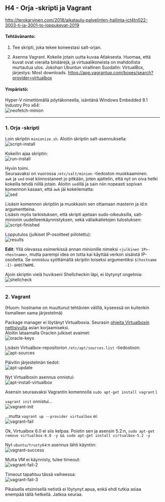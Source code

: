 ## H4 - Orja -skripti ja Vagrant

http://terokarvinen.com/2018/aikataulu-palvelinten-hallinta-ict4tn022-3003-ti-ja-3001-to-loppukevat-2019

#### Tehtävänanto:

1. Tee skripti, joka tekee koneestasi salt-orjan.

2. Asenna Vagrant. Kokeile jotain uutta kuvaa Atlaksesta. Huomaa, että kuvat ovat vieraita binäärejä, ja virtuaalikoneista on mahdollista murtautua ulos. Jokohan Ubuntun virallinen  Suodatin: VirtualBox, järjestys: Most downloads. https://app.vagrantup.com/boxes/search?provider=virtualbox

#### Ympäristö:

Hyper-V nimettömällä pöytäkoneella, isäntänä Windows Embedded 8.1 Industry Pro x64:\
![neofetch-minion](/assignments/H4/images/neofetch-minion.png)

---

### 1. Orja -skripti

Loin skriptin `minionize.sh`. Aloitin skriptin salt-asennuksella:\
![script-install](/assignments/H4/images/script-install.png)

Kokeilin ajaa skriptin:\
![run-install](/assignments/H4/images/run-install.png)

Hyvin toimi.\
Seuraavaksi on vuorossa `/etc/salt/minion` -tiedoston muokkaaminen.\
`awk` ja `sed` ovat kiinnostaneet jo pitkään, joten ajattelin, että nyt on oiva hetki kokeilla tehdä niillä jotain. Aloitin `sed`illä ja sain niin nopeasti sopivan komennon kasaan, että `awk` jäi kokeilematta:\
![sed](/assignments/H4/images/sed.png)

Lisäsin komennon skriptiin ja muokkasin sen ottamaan masterin ja id:n argumentteina.\
Lisäsin myös tarkistuksen, että skripti ajetaan sudo-oikeuksilla, salt-minionin uudelleenkäynnistyksen, sekä väliaikatietojen tulostuksen:\
![script-finished](/assignments/H4/images/script-finished.png)

Lopputulos (julkiset IP-osoitteet piilotettu):\
![results](/assignments/H4/images/results.png)

**Edit**: Yllä olevassa esimerkissä annan minionille nimeksi `<julkinen IP>-<hostname>`, mutta parempi idea on totta kai käyttää verkon sisäistä IP-osoitetta. Se onnistuu syöttämällä skriptin toiseksi argumentiksi `$(hostname -I)-$HOSTNAME`.

Ajoin skriptin vielä huvikseni Shellcheckin läpi, ei löytynyt ongelmia:
![shellcheck](/assignments/H4/images/shellcheck.png)

---

### 2. Vagrant

(Huom: hostname on muuttunut tehtävien välillä, kyseessä on kuitenkin tismalleen sama järjestelmä)

Package manager ei löytänyt Virtualboxia. Seurasin [ohjeita Virtualboxin nettisivulta](https://www.virtualbox.org/wiki/Linux_Downloads) asian korjaamiseksi.\
Aloitin lataamalla Oraclen julkiset avaimet:\
![oracle-keys](/assignments/H4/images/oracle-keys.png)

Lisäsin Virtualbox-repositorion `/etc/apt/sources.list` -tiedostoon:\
![apt-sources](/assignments/H4/images/apt-sources.png)

Päivitin järjestelmän tiedot:\
![apt-update](/assignments/H4/images/apt-update.png)

Nyt Virtualboxin asennus onnistui:\
![apt-install-virtualbox](/assignments/H4/images/apt-install-virtualbox.png)

Asensin seuraavaksi Vagrantin komennolla `sudo apt-get install vagrant`.\

`vagrant init` onnistui...\
![vagrant-init](/assignments/H4/images/vagrant-init.png)

...mutta `vagrant up --provider virtualbox` ei:\
![vagrant-fail](/assignments/H4/images/vagrant-fail.png)

Ok, Virtualbox 6.0 ei siis kelpaa. Poistin sen ja asensin 5.2:n, `sudo apt-get remove virtualbox-6.0 -y && sudo apt-get install virtualbox-5.2 -y`

Nyt `ubuntu/trusty64`:n asennus lähti käyntiin:\
![vagrant-success](/assignments/H4/images/vagrant-success.png)

Mutta VM ei käynnisty, tulee timeout:\
![vagrant-fail-2](/assignments/H4/images/vagrant-fail-2.png)

Timeout tapahtuu tässä vaiheessa:\
![vagrant-fail-3](/assignments/H4/images/vagrant-fail-3.png)

Pikaisella etsimisellä netistä ei löytynyt apua, enkä ehdi tutkia asiaa enempää tällä hetkellä. Jatkoa seuraa.
